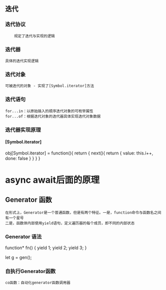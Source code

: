 ## 迭代

### 迭代协议
		规定了迭代与实现的逻辑

### 迭代器
    具体的迭代实现逻辑

### 迭代对象
    可被迭代的对象 - 实现了[Symbol.iterator]方法

### 迭代语句
    for...in：以原始插入的顺序迭代对象的可枚举属性
    for...of：根据迭代对象的迭代器具体实现迭代对象数据

### 迭代器实现原理

####  [Symbol.iterator] 

obj[Symbol.iterator] = function(){
    return {
        next(){
            return {
                value: this.i++, 
                done: false 
            }
        }
    }
}

# async await后面的原理

## Generator 函数
    在形式上，Generator是一个普通函数，但是有两个特征。一是，function命令与函数名之间有一个星号
    二是，函数体内部使用yield语句，定义遍历器的每个成员，即不同的内部状态
    
### Generator 语法
function* fn() { 
  yield 1;
  yield 2;
  yield 3;
}

let g = gen(); 

### 自执行Generator函数
	co函数：自动化generator函数调用器
    